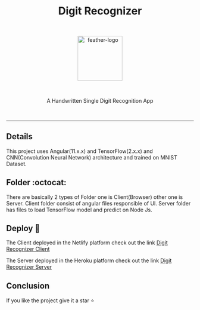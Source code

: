 <h1 align="center">Digit Recognizer</h1>
<br>
<p align="center">
  <img src="client/src/assets/feather.svg" alt="feather-logo" width="120px" height="120px"/>
</p>
<br>
<p align="center">
A Handwritten Single Digit Recognition App
</p>
<br>

---

## Details

This project uses Angular(11.x.x) and TensorFlow(2.x.x) and CNN(Convolution Neural Network) architecture and trained on MNIST Dataset.

## Folder :octocat:

There are basically 2 types of Folder one is Client(Browser) other one is Server. Client folder consist of angular files responsible of UI. Server folder has files to load TensorFlow model and predict on Node Js.

## Deploy :rocket:

The Client deployed in the Netlify platform check out the link [Digit Recognizer Client](https://digit-recognizer-ai.netlify.app)

The Server deployed in the Heroku platform check out the link [Digit Recognizer Server](https://digit-recognizer-ai.herokuapp.com)

## Conclusion

If you like the project give it a star :star:

